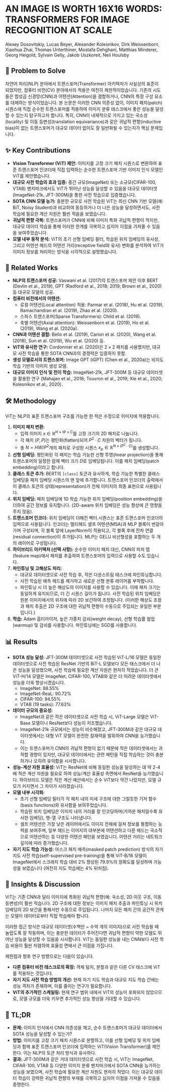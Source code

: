 # AN IMAGE IS WORTH 16X16 WORDS: TRANSFORMERS FOR IMAGE RECOGNITION AT SCALE
Alexey Dosovitskiy, Lucas Beyer, Alexander Kolesnikov, Dirk Weissenborn, Xiaohua Zhai, Thomas Unterthiner, Mostafa Dehghani, Matthias Minderer, Georg Heigold, Sylvain Gelly, Jakob Uszkoreit, Neil Houlsby

## 🧩 Problem to Solve
자연어 처리(NLP) 분야에서 트랜스포머(Transformer) 아키텍처가 사실상의 표준이 되었지만, 컴퓨터 비전(CV) 분야에서의 적용은 여전히 제한적이었습니다. 기존의 시도들은 합성곱 신경망(CNN)과 어텐션(Attention)을 결합하거나, CNN의 특정 구성 요소를 대체하는 방식이었습니다. 본 논문은 이러한 CNN 의존성 없이, 이미지 패치(patch) 시퀀스에 직접 순수한 트랜스포머를 적용하여 이미지 분류 태스크에서 좋은 성능을 달성할 수 있는지 탐구하고자 합니다. 특히, CNN이 내재적으로 가지고 있는 국소성(locality) 및 이동 등변성(translation equivariance)과 같은 귀납적 편향(inductive bias)이 없는 트랜스포머가 대규모 데이터 없이도 잘 일반화될 수 있는지가 핵심 문제입니다.

## ✨ Key Contributions
*   **Vision Transformer (ViT) 제안:** 이미지를 고정 크기 패치 시퀀스로 변환하여 표준 트랜스포머 인코더에 직접 입력하는 순수한 트랜스포머 기반 이미지 인식 모델인 ViT를 제안했습니다.
*   **대규모 사전 학습의 효과 입증:** 중간 규모(ImageNet) 또는 소규모(CIFAR-100, VTAB) 벤치마크에서도 ViT가 뛰어난 성능을 달성할 수 있음을 대규모 데이터셋(ImageNet-21k, JFT-300M)을 통한 사전 학습으로 입증했습니다.
*   **SOTA CNN 모델 능가:** 충분한 규모로 사전 학습된 ViT는 최신 CNN 기반 모델(예: BiT, Noisy Student)과 비교하여 동등하거나 더 나은 성능을 달성하면서도, 사전 학습에 필요한 계산 자원은 훨씬 적음을 보였습니다.
*   **귀납적 편향 극복:** 트랜스포머가 CNN에 비해 이미지 특화 귀납적 편향이 적지만, 대규모 데이터 학습을 통해 이러한 한계를 극복하고 심지어 이점을 가져올 수 있음을 보여주었습니다.
*   **모델 내부 동작 분석:** ViT의 초기 선형 임베딩 필터, 학습된 위치 임베딩의 유사성, 그리고 어텐션 헤드의 어텐션 거리(receptive field와 유사) 변화를 분석하여 ViT가 이미지 정보를 처리하는 방식을 시각적으로 설명했습니다.

## 📎 Related Works
*   **NLP의 트랜스포머 성공:** Vaswani et al. (2017)의 트랜스포머 제안 이후 BERT (Devlin et al., 2019), GPT (Radford et al., 2018; 2019; Brown et al., 2020) 등 대규모 모델의 성공.
*   **컴퓨터 비전에서의 어텐션:**
    *   로컬 어텐션(Local attention) 적용: Parmar et al. (2018), Hu et al. (2019), Ramachandran et al. (2019), Zhao et al. (2020).
    *   스파스 트랜스포머(Sparse Transformers): Child et al. (2019).
    *   축별 어텐션(Axial attention): Weissenborn et al. (2019), Ho et al. (2019), Wang et al. (2020a).
*   **CNN과 어텐션 결합:** Bello et al. (2019), Carion et al. (2020), Wang et al. (2018), Sun et al. (2019), Wu et al. (2020) 등.
*   **ViT와 유사한 연구:** Cordonnier et al. (2020)은 $2 \times 2$ 패치를 사용했지만, 대규모 사전 학습을 통한 SOTA CNN과의 경쟁력은 입증하지 못함.
*   **생성 모델로서의 트랜스포머:** Image GPT (iGPT) (Chen et al., 2020a)는 비지도 학습 기반의 이미지 생성 모델.
*   **대규모 이미지 인식 및 전이 학습:** ImageNet-21k, JFT-300M 등 대규모 데이터셋을 활용한 연구 (Mahajan et al., 2018; Touvron et al., 2019; Xie et al., 2020; Kolesnikov et al., 2020).

## 🛠️ Methodology
ViT는 NLP의 표준 트랜스포머 구조를 가능한 한 적은 수정으로 이미지에 적용합니다.
1.  **이미지 패치 변환:**
    *   입력 이미지 $x \in \mathbb{R}^{H \times W \times C}$를 고정 크기의 2D 패치로 나눕니다.
    *   각 패치 $(P, P)$는 평탄화(flatten)되어 $P^2 \cdot C$ 차원의 벡터가 됩니다.
    *   총 $N = HW/P^2$개의 패치로 구성된 시퀀스 $x_p \in \mathbb{R}^{N \times (P^2 \cdot C)}$를 생성합니다.
2.  **선형 임베딩:** 평탄화된 각 패치는 학습 가능한 선형 투영(linear projection)을 통해 트랜스포머의 일정한 잠재 벡터 크기 $D$로 임베딩됩니다. 이를 패치 임베딩(patch embedding)이라고 합니다.
3.  **클래스 토큰 추가:** BERT의 `[class]` 토큰과 유사하게, 학습 가능한 특별한 클래스 임베딩을 패치 임베딩 시퀀스의 맨 앞에 추가합니다. 트랜스포머 인코더의 출력에서 이 클래스 토큰의 상태(representation)가 전체 이미지의 최종 표현으로 사용됩니다.
4.  **위치 임베딩:** 패치 임베딩에 1D 학습 가능한 위치 임베딩(position embedding)을 더하여 공간 정보를 유지합니다. (2D-aware 위치 임베딩은 성능 향상에 큰 영향을 주지 않음).
5.  **트랜스포머 인코더:** 위치 임베딩이 더해진 벡터 시퀀스는 표준 트랜스포머 인코더의 입력으로 사용됩니다. 인코더는 멀티헤드 셀프 어텐션(MSA)과 MLP 블록이 번갈아 가며 구성되며, 각 블록 앞에 LayerNorm이 적용되고, 각 블록 후에 잔차 연결(residual connection)이 추가됩니다. MLP는 GELU 비선형성을 포함하는 두 개의 레이어로 구성됩니다.
6.  **하이브리드 아키텍처 (선택 사항):** 순수한 이미지 패치 대신, CNN의 피처 맵(feature map)에서 패치를 추출하여 트랜스포머의 입력으로 사용할 수도 있습니다.
7.  **파인튜닝 및 고해상도 처리:**
    *   대규모 데이터셋으로 사전 학습 후, 작은 다운스트림 태스크에 파인튜닝합니다.
    *   사전 학습된 예측 헤드를 제거하고 새로운 선형 분류 레이어를 부착합니다.
    *   파인튜닝 시 더 높은 해상도의 이미지를 사용할 수 있습니다. 이때 패치 크기는 동일하게 유지되므로, 더 긴 시퀀스 길이가 됩니다. 사전 학습된 위치 임베딩은 원본 이미지에서의 위치에 따라 2D 보간하여 조정됩니다. (이러한 해상도 조정과 패치 추출은 2D 구조에 대한 귀납적 편향이 수동으로 주입되는 유일한 부분입니다.)
8.  **학습:** Adam 옵티마이저, 높은 가중치 감쇠(weight decay), 선형 학습률 웜업(warmup) 및 감쇠를 사용합니다. 파인튜닝에는 SGD를 사용합니다.

## 📊 Results
*   **SOTA 성능 달성:** JFT-300M 데이터셋으로 사전 학습된 ViT-L/16 모델은 동일한 데이터셋으로 사전 학습된 ResNet 기반의 BiT-L 모델보다 모든 태스크에서 더 나은 성능을 달성했으며, 사전 학습에 필요한 계산 자원은 현저히 적었습니다. 더 큰 ViT-H/14 모델은 ImageNet, CIFAR-100, VTAB와 같은 더 어려운 데이터셋에서 성능을 더욱 향상시켰습니다.
    *   ImageNet: 88.55%
    *   ImageNet-ReaL: 90.72%
    *   CIFAR-100: 94.55%
    *   VTAB (19 tasks): 77.63%
*   **데이터 규모의 중요성:**
    *   ImageNet과 같은 작은 데이터셋으로 사전 학습 시, ViT-Large 모델은 ViT-Base 모델이나 ResNet보다 성능이 저조했습니다.
    *   ImageNet-21k 규모에서는 성능이 비슷해졌고, JFT-300M과 같은 대규모 데이터셋에서는 대형 ViT 모델이 완전한 잠재력을 발휘하여 CNN을 능가했습니다.
    *   이는 트랜스포머가 CNN의 귀납적 편향이 없기 때문에 작은 데이터셋에서는 과적합 경향이 있지만, 대규모 데이터에서는 관련 패턴을 직접 학습하는 것이 충분하거나 오히려 유익함을 시사합니다.
*   **성능-계산 자원 효율성:** ViT는 ResNet에 비해 동일한 성능을 달성하는 데 약 2-4배 적은 계산 자원을 필요로 하여 성능/계산 효율성 측면에서 ResNet을 능가했습니다. 하이브리드 모델은 작은 계산 예산에서는 순수 ViT보다 약간 나았지만, 모델 규모가 커지면서 그 차이가 사라졌습니다.
*   **모델 내부 시각화:**
    *   초기 선형 임베딩 필터가 각 패치 내의 미세 구조에 대한 그럴듯한 기저 함수(basis functions)와 유사함을 보여주었습니다.
    *   학습된 위치 임베딩은 이미지 내의 거리를 잘 인코딩하며(가까운 패치일수록 유사한 임베딩), 행-열 구조도 나타냅니다.
    *   셀프 어텐션은 가장 낮은 레이어에서도 이미지 전체에 걸쳐 정보를 통합하는 능력을 보여주며, 일부 헤드는 이미지의 대부분에 어텐션하고 다른 헤드는 국소적으로 어텐션하는 등 다양한 어텐션 패턴을 보였습니다. 어텐션 거리는 네트워크 깊이에 따라 증가했습니다.
*   **자기 지도 학습 가능성:** 마스크 패치 예측(masked patch prediction) 방식의 자기 지도 사전 학습(self-supervised pre-training)을 통해 ViT-B/16 모델이 ImageNet에서 스크래치 학습 대비 2% 향상된 79.9%의 정확도를 달성하며 가능성을 보였습니다 (여전히 지도 학습에는 4% 뒤처짐).

## 🧠 Insights & Discussion
ViT는 기존 CNN과 달리 이미지에 특화된 귀납적 편향(예: 국소성, 2D 이웃 구조, 이동 등변성)이 훨씬 적습니다. 2D 구조에 대한 정보는 이미지 패치 추출과 파인튜닝 시 위치 임베딩의 2D 보간을 통해서만 수동으로 주입됩니다. 나머지 모든 패치 간의 공간적 관계는 모델이 데이터로부터 직접 학습해야 합니다.

이러한 접근 방식은 대규모 데이터셋(수백만 ~ 수억 개의 이미지)으로 사전 학습될 때 놀랍도록 잘 작동하며, 이는 충분한 데이터가 주어진다면 귀납적 편향이 약한 모델도 뛰어난 성능을 달성할 수 있음을 시사합니다. ViT는 동일한 성능을 내는 CNN보다 사전 학습 비용이 훨씬 저렴하여 효율성 면에서 큰 이점을 가집니다.

제한점과 향후 연구 방향으로는 다음이 있습니다.
*   **다른 컴퓨터 비전 태스크로의 확장:** 객체 탐지, 분할과 같은 다른 CV 태스크에 ViT를 적용하는 것입니다.
*   **자기 지도 사전 학습 방법의 개선:** 현재 자기 지도 학습과 대규모 지도 학습 간에는 성능 격차가 존재하며, 이를 줄이는 연구가 필요합니다.
*   **ViT의 추가적인 스케일링:** 현재 연구 범위 내에서 ViT의 성능이 포화되지 않았으므로, 모델 규모를 더욱 키우면 추가적인 성능 향상을 기대할 수 있습니다.

## 📌 TL;DR
*   **문제:** 이미지 인식에서 CNN 의존성을 깨고, 순수 트랜스포머가 대규모 데이터에서 SOTA 성능을 달성할 수 있는가?
*   **방법:** 이미지를 고정 크기 패치 시퀀스로 분할하고, 이를 선형 임베딩 및 위치 임베딩과 함께 표준 트랜스포머 인코더에 입력하는 ViT(Vision Transformer)를 제안한다. 이는 NLP의 토큰 처리 방식과 유사하다.
*   **결과:** JFT-300M과 같은 거대 데이터셋으로 사전 학습 시, ViT는 ImageNet, CIFAR-100, VTAB 등 다양한 이미지 분류 벤치마크에서 SOTA CNN을 능가하는 성능을 보였으며, 사전 학습에 필요한 계산 자원도 현저히 적었다. 이는 대규모 데이터 학습이 강력한 귀납적 편향의 부재를 극복하고 심지어 이점을 가져올 수 있음을 증명한다.
